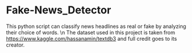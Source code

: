 # Fake-News_Detector
This python script can classify news headlines as real or fake by analyzing their choice of words. \n
The dataset used in this project is taken from https://www.kaggle.com/hassanamin/textdb3 and full credit goes to its creator.
